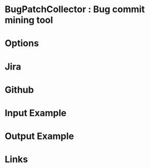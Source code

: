 # BugPatchCollector : Bug commit mining tool


# Options


# Jira


# Github


# Input Example

# Output Example

# Links

